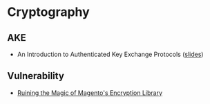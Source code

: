 # Cryptography

## AKE

 - An Introduction to Authenticated Key Exchange Protocols ([slides](http://www.uow.edu.au/~fuchun/seminars/311014.pdf))

## Vulnerability

 - [Ruining the Magic of Magento's Encryption Library](http://www.openwall.com/lists/oss-security/2016/07/19/3)
